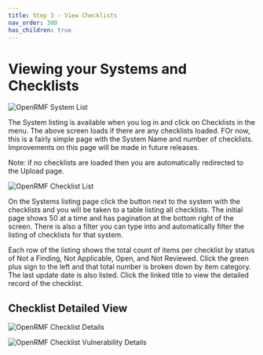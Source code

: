 ```yaml
---
title: Step 3 - View Checklists
nav_order: 300
has_children: true
---
```


# Viewing your Systems and Checklists

![OpenRMF System List](/assets/system-listing.png)

The System listing is available when you log in and click on Checklists in the menu. The above screen loads if there are any checklists loaded. FOr now, this is a fairly simple page with the System Name and number of checklists. Improvements on this page will be made in future releases.

Note: if no checklists are loaded then you are automatically redirected to the Upload page.

![OpenRMF Checklist List](/assets/checklist-listing.png)

On the Systems listing page click the button next to the system with the checklists and you will be taken to a table listing all checklists. The initial page shows 50 at a time and has pagination at the bottom right of the screen. There is also a filter you can type into and automatically filter the listing of checklists for that system. 

Each row of the listing shows the total count of items per checklist by status of Not a Finding, Not Applicable, Open, and Not Reviewed. Click the green plus sign to the left and that total number is broken down by item category. The last update date is also listed. Click the linked title to view the detailed record of the checklist.

## Checklist Detailed View

![OpenRMF Checklist Details](/assets/checklist-record.png)


![OpenRMF Checklist Vulnerability Details](/assets/checklist-record-detail.png)